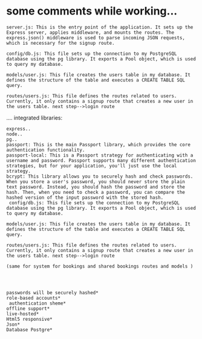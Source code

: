 # some comments while working...

    server.js: This is the entry point of the application. It sets up the Express server, applies middleware, and mounts the routes. The express.json() middleware is used to parse incoming JSON requests, which is necessary for the signup route.

    config/db.js: This file sets up the connection to my PostgreSQL database using the pg library. It exports a Pool object, which is used to query my database.

    models/user.js: This file creates the users table in my database. It defines the structure of the table and executes a CREATE TABLE SQL query.

    routes/users.js: This file defines the routes related to users. Currently, it only contains a signup route that creates a new user in the users table. next step-->login route

    





....
integrated libraries:

    express..
    node..
    pg..
    passport: This is the main Passport library, which provides the core authentication functionality.
    passport-local: This is a Passport strategy for authenticating with a username and password. Passport supports many different authentication strategies, but for your application, you'll just use the local strategy.
    bcrypt: This library allows you to securely hash and check passwords. When you store a user's password, you should never store the plain text password. Instead, you should hash the password and store the hash. Then, when you need to check a password, you can compare the hashed version of the input password with the stored hash.
     config/db.js: This file sets up the connection to my PostgreSQL database using the pg library. It exports a Pool object, which is used to query my database.

    models/user.js: This file creates the users table in my database. It defines the structure of the table and executes a CREATE TABLE SQL query.

    routes/users.js: This file defines the routes related to users. Currently, it only contains a signup route that creates a new user in the users table. next step-->login route

    (same for system for bookings and shared bookings routes and models )




    passwords will be securely hashed*
    role-based accounts*
     authentication sheme*
    offline support*
    live-hosted*
    Html5 responsive*
    Json*
    Database Postgre*
